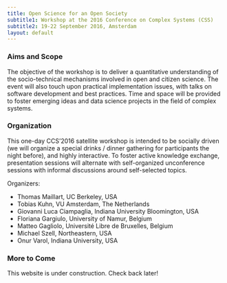 ```yaml
---
title: Open Science for an Open Society
subtitle1: Workshop at the 2016 Conference on Complex Systems (CSS)
subtitle2: 19-22 September 2016, Amsterdam
layout: default
---
```


### Aims and Scope

The objective of the workshop is to deliver a quantitative understanding of the socio-technical mechanisms involved in open and citizen science. The event will also touch upon practical implementation issues, with talks on software development and best practices. Time and space will be provided to foster emerging ideas and data science projects in the field of complex systems.


### Organization

This one-day CCS’2016 satellite workshop is intended to be socially driven (we will organize a special drinks / dinner gathering for participants the night before), and highly interactive. To foster active knowledge exchange, presentation sessions will alternate with self-organized unconference sessions with informal discussions around self-selected topics.

Organizers:

- Thomas Maillart, UC Berkeley, USA
- Tobias Kuhn, VU Amsterdam, The Netherlands
- Giovanni Luca Ciampaglia, Indiana University Bloomington, USA
- Floriana Gargiulo, University of Namur, Belgium
- Matteo Gagliolo, Université Libre de Bruxelles, Belgium
- Michael Szell, Northeastern, USA
- Onur Varol, Indiana University, USA


### More to Come

This website is under construction. Check back later!
